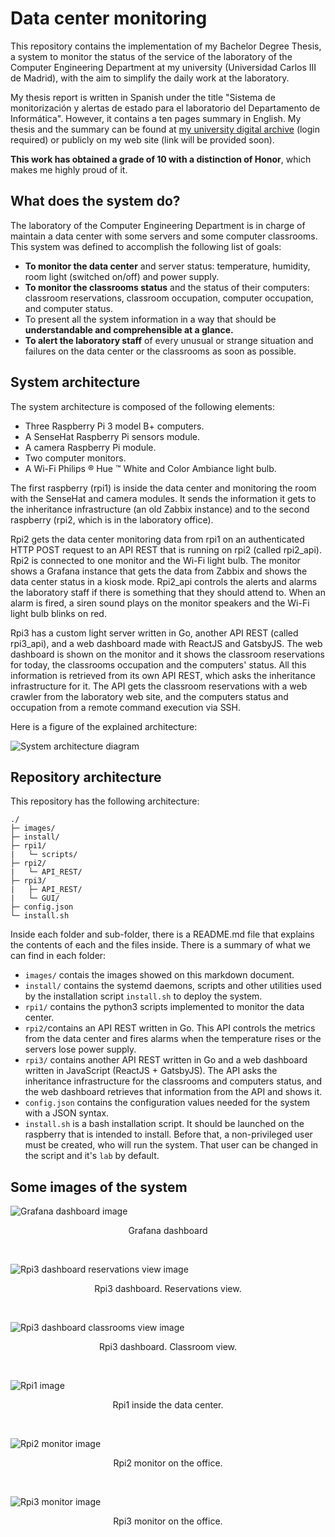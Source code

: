 # Data center monitoring
This repository contains the implementation of my Bachelor Degree Thesis, a system to monitor the status of the service of the laboratory of the Computer Engineering Department at my university (Universidad Carlos III de Madrid), with the aim to simplify the daily work at the laboratory.

My thesis report is written in Spanish under the title "Sistema de monitorización y alertas de estado para el laboratorio del Departamento de Informática". However, it contains a ten pages summary in English. My thesis and the summary can be found at [my university digital archive](https://e-archivo.uc3m.es) (login required) or publicly on my web site (link will be provided soon).

**This work has obtained a grade of 10 with a distinction of Honor**, which makes me highly proud of it.

## What does the system do?
The laboratory of the Computer Engineering Department is in charge of maintain a data center with some servers and some computer classrooms. This system was defined to accomplish the following list of goals:

* **To monitor the data center** and server status: temperature, humidity, room light (switched on/off) and power supply.
* **To monitor the classrooms status** and the status of their computers: classroom reservations, classroom occupation, computer occupation, and computer status.
* To present all the system information in a way that should be **understandable and comprehensible at a glance.**
* **To alert the laboratory staff** of every unusual or strange situation and failures on the data center or the classrooms as soon as possible.

## System architecture
The system architecture is composed of the following elements:

* Three Raspberry Pi 3 model B+ computers.
* A SenseHat Raspberry Pi sensors module.
* A camera Raspberry Pi module.
* Two computer monitors.
* A Wi-Fi Philips &reg; Hue &trade; White and Color Ambiance light bulb.

The first raspberry (rpi1) is inside the data center and monitoring the room with the SenseHat and camera modules. It sends the information it gets to the inheritance infrastructure (an old Zabbix instance) and to the second raspberry (rpi2, which is in the laboratory office).

Rpi2 gets the data center monitoring data from rpi1 on an authenticated HTTP POST request to an API REST that is running on rpi2 (called rpi2_api). Rpi2 is connected to one monitor and the Wi-Fi light bulb. The monitor shows a Grafana instance that gets the data from Zabbix and shows the data center status in a kiosk mode. Rpi2_api controls the alerts and alarms the laboratory staff if there is something that they should attend to. When an alarm is fired, a siren sound plays on the monitor speakers and the Wi-Fi light bulb blinks on red.

Rpi3 has a custom light server written in Go, another API REST (called rpi3_api), and a web dashboard made with ReactJS and GatsbyJS. The web dashboard is shown on the monitor and it shows the classroom reservations for today, the classrooms occupation and the computers' status. All this information is retrieved from its own API REST, which asks the inheritance infrastructure for it. The API gets the classroom reservations with a web crawler from the laboratory web site, and the computers status and occupation from a remote command execution via SSH.

Here is a figure of the explained architecture:

![System architecture diagram](images/system_arch.png)

## Repository architecture
This repository has the following architecture:
```
./
├─ images/
├─ install/
├─ rpi1/
|   └─ scripts/
├─ rpi2/
|   └─ API_REST/
├─ rpi3/
|   ├─ API_REST/
|   └─ GUI/
├─ config.json
└─ install.sh
```
Inside each folder and sub-folder, there is a README.md file that explains the contents of each and the files inside. There is a summary of what we can find in each folder:

* `images/` contais the images showed on this markdown document.
* `install/` contains the systemd daemons, scripts and other utilities used by the installation script `install.sh` to deploy the system.
* `rpi1/` contains the python3 scripts implemented to monitor the data center.
* `rpi2/`contains an API REST written in Go. This API controls the metrics from the data center and fires alarms when the temperature rises or the servers lose power supply.
* `rpi3/` contains another API REST written in Go and a web dashboard written in JavaScript (ReactJS + GatsbyJS). The API asks the inheritance infrastructure for the classrooms and computers status, and the web dashboard retrieves that information from the API and shows it.
* `config.json` contains the configuration values needed for the system with a JSON syntax.
* `install.sh` is a bash installation script. It should be launched on the raspberry that is intended to install. Before that, a non-privileged user must be created, who will run the system. That user can be changed in the script and it's `lab` by default.

## Some images of the system

![Grafana dashboard image](images/grafana.png)
<p align="center">Grafana dashboard</p><br/>

![Rpi3 dashboard reservations view image](images/rpi3_gui_reservations.png)
<p align="center">Rpi3 dashboard. Reservations view.</p><br/>

![Rpi3 dashboard classrooms view image](images/rpi3_gui_classrooms.png)
<p align="center">Rpi3 dashboard. Classroom view.</p><br/>

![Rpi1 image](images/rpi1.jpg)
<p align="center">Rpi1 inside the data center.</p><br/>

![Rpi2 monitor image](images/rpi2.jpg)
<p align="center">Rpi2 monitor on the office.</p><br/>

![Rpi3 monitor image](images/rpi3.jpg)
<p align="center">Rpi3 monitor on the office.</p>